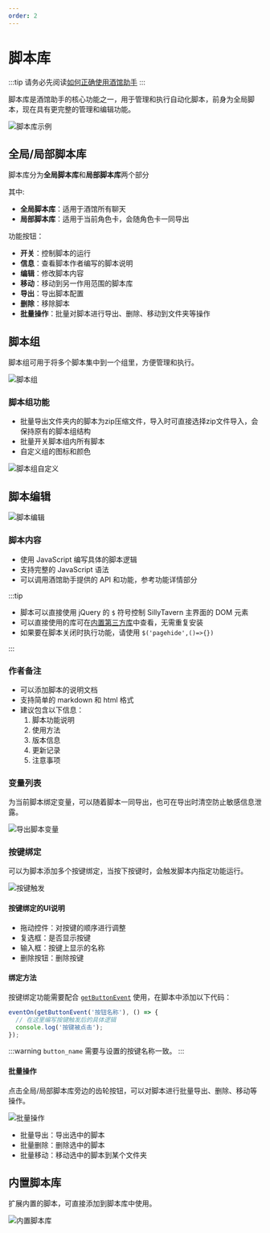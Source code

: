 ```yaml
---
order: 2
---
```


# 脚本库

:::tip
请务必先阅读[如何正确使用酒馆助手](/guide/基本用法/如何正确使用酒馆助手.md)
:::

脚本库是酒馆助手的核心功能之一，用于管理和执行自动化脚本，前身为全局脚本，现在具有更完整的管理和编辑功能。

![脚本库示例](/脚本库.png)

## 全局/局部脚本库

脚本库分为**全局脚本库**和**局部脚本库**两个部分

其中:

- **全局脚本库**：适用于酒馆所有聊天
- **局部脚本库**：适用于当前角色卡，会随角色卡一同导出

功能按钮：

- **开关**：控制脚本的运行
- **信息**：查看脚本作者编写的脚本说明
- **编辑**：修改脚本内容
- **移动**：移动到另一作用范围的脚本库
- **导出**：导出脚本配置
- **删除**：移除脚本
- **批量操作**：批量对脚本进行导出、删除、移动到文件夹等操作

## 脚本组

脚本组可用于将多个脚本集中到一个组里，方便管理和执行。

![脚本组](/脚本库文件夹.png)

### 脚本组功能

- 批量导出文件夹内的脚本为zip压缩文件，导入时可直接选择zip文件导入，会保持原有的脚本组结构
- 批量开关脚本组内所有脚本
- 自定义组的图标和颜色

![脚本组自定义](/脚本组自定义.png)

## 脚本编辑

![脚本编辑](/脚本编辑.png)

### 脚本内容

- 使用 JavaScript 编写具体的脚本逻辑
- 支持完整的 JavaScript 语法
- 可以调用酒馆助手提供的 API 和功能，参考功能详情部分

:::tip

- 脚本可以直接使用 jQuery 的 `$` 符号控制 SillyTavern 主界面的 DOM 元素
- 可以直接使用的库可在[内置第三方库](/guide/功能详情/其他辅助功能/内置第三方库)中查看，无需重复安装
- 如果要在脚本关闭时执行功能，请使用 `$('pagehide',()=>{})`

:::

### 作者备注

- 可以添加脚本的说明文档
- 支持简单的 markdown 和 html 格式
- 建议包含以下信息：
  1. 脚本功能说明
  2. 使用方法
  3. 版本信息
  4. 更新记录
  5. 注意事项

### 变量列表

为当前脚本绑定变量，可以随着脚本一同导出，也可在导出时清空防止敏感信息泄露。

![导出脚本变量](/导出脚本变量.png)

### 按键绑定

可以为脚本添加多个按键绑定，当按下按键时，会触发脚本内指定功能运行。

![按键触发](/按键触发.jpg)

#### 按键绑定的UI说明

- 拖动控件：对按键的顺序进行调整
- 复选框：是否显示按键
- 输入框：按键上显示的名称
- 删除按钮：删除按键

#### 绑定方法

按键绑定功能需要配合 [`getButtonEvent`](/guide/功能详情/脚本功能) 使用，在脚本中添加以下代码：

```javascript
eventOn(getButtonEvent('按钮名称'), () => {
  // 在这里编写按键触发后的具体逻辑
  console.log('按键被点击');
});
```

:::warning
`button_name` 需要与设置的按键名称一致。
:::

#### 批量操作

点击全局/局部脚本库旁边的齿轮按钮，可以对脚本进行批量导出、删除、移动等操作。

![批量操作](/脚本库批量操作.png)

- 批量导出：导出选中的脚本
- 批量删除：删除选中的脚本
- 批量移动：移动选中的脚本到某个文件夹

## 内置脚本库

扩展内置的脚本，可直接添加到脚本库中使用。

![内置脚本库](/内置脚本库.jpg)
